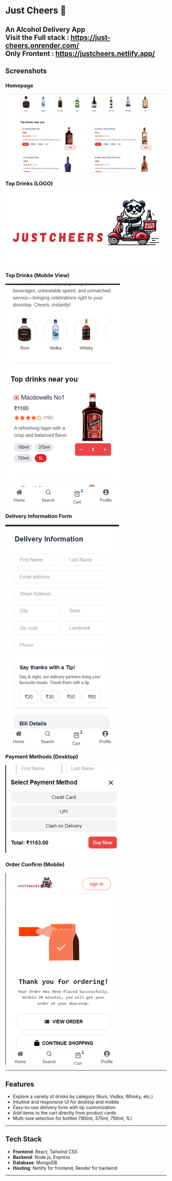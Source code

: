 # Just Cheers 🍻

**An Alcohol Delivery App**  
Visit the Full stack : https://just-cheers.onrender.com/
<br/>
Only Frontent : https://justcheers.netlify.app/
---

## Screenshots

### Homepage
![Homepage](./frontend/public/1.png)

### Top Drinks (LOGO)
![Top Drinks - Desktop View](./frontend/src/assets/logo.png)

### Top Drinks (Mobile View)
![Top Drinks - Mobile View](./frontend/public/2.png)

### Delivery Information Form
![Delivery Information Form](./frontend/public/4.png)

### Payment Methods (Desktop)
![Navigation Bar - Desktop](./frontend/public/5.png)

### Order Confirm (Mobile)
![Navigation Bar - Mobile](./frontend/public/6.png)

---

## Features

- Explore a variety of drinks by category (Rum, Vodka, Whisky, etc.)
- Intuitive and responsive UI for desktop and mobile
- Easy-to-use delivery form with tip customization
- Add items to the cart directly from product cards
- Multi-size selection for bottles (180ml, 375ml, 750ml, 1L)

---

## Tech Stack

- **Frontend**: React, Tailwind CSS
- **Backend**: Node.js, Express
- **Database**: MongoDB
- **Hosting**: Netlify for frontend, Render for backend

---


